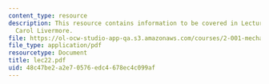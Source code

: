 ```yaml
---
content_type: resource
description: This resource contains information to be covered in Lecture 22 by Prof.
  Carol Livermore.
file: https://ol-ocw-studio-app-qa.s3.amazonaws.com/courses/2-001-mechanics-materials-i-fall-2006/48c47be2a2e70576edc4678ec4c099af_lec22.pdf
file_type: application/pdf
resourcetype: Document
title: lec22.pdf
uid: 48c47be2-a2e7-0576-edc4-678ec4c099af
---
```

